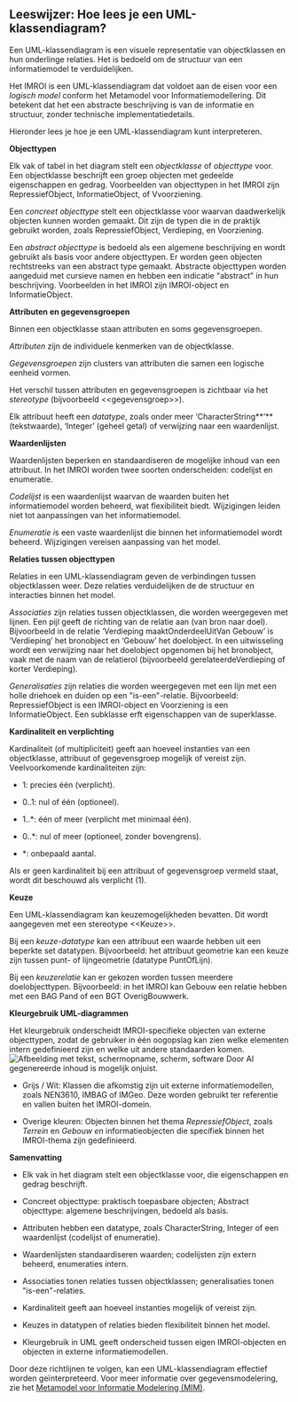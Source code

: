 ## Leeswijzer: Hoe lees je een UML-klassendiagram?

Een UML-klassendiagram is een visuele representatie van objectklassen en hun
onderlinge relaties. Het is bedoeld om de structuur van een informatiemodel te
verduidelijken.

Het IMROI is een UML-klassendiagram dat voldoet aan de eisen voor een *logisch
model* conform het Metamodel voor Informatiemodellering. Dit betekent dat het
een abstracte beschrijving is van de informatie en structuur, zonder technische
implementatiedetails.

Hieronder lees je hoe je een UML-klassendiagram kunt interpreteren.

**Objecttypen**

Elk vak of tabel in het diagram stelt een *objectklasse* of *objecttype* voor.
Een objectklasse beschrijft een groep objecten met gedeelde eigenschappen en
gedrag. Voorbeelden van objecttypen in het IMROI zijn RepressiefObject,
InformatieObject, of Vvoorziening.

Een *concreet objecttype* stelt een objectklasse voor waarvan daadwerkelijk
objecten kunnen worden gemaakt. Dit zijn de typen die in de praktijk gebruikt
worden, zoals RepressiefObject, Verdieping, en Voorziening.

Een *abstract objecttype* is bedoeld als een algemene beschrijving en wordt
gebruikt als basis voor andere objecttypen. Er worden geen objecten rechtstreeks
van een abstract type gemaakt. Abstracte objecttypen worden aangeduid met
cursieve namen en hebben een indicatie "abstract" in hun beschrijving.
Voorbeelden in het IMROI zijn IMROI-object en InformatieObject.

**Attributen en gegevensgroepen**

Binnen een objectklasse staan attributen en soms gegevensgroepen.

*Attributen* zijn de individuele kenmerken van de objectklasse.

*Gegevensgroepen* zijn clusters van attributen die samen een logische eenheid
vormen.

Het verschil tussen attributen en gegevensgroepen is zichtbaar via het
*stereotype* (bijvoorbeeld \<\<gegevensgroep\>\>).

Elk attribuut heeft een *datatype*, zoals onder meer ‘CharacterString\*\*’\*\*
(tekstwaarde), ‘Integer’ (geheel getal) of verwijzing naar een waardenlijst.

**Waardenlijsten**

Waardenlijsten beperken en standaardiseren de mogelijke inhoud van een
attribuut. In het IMROI worden twee soorten onderscheiden: codelijst en
enumeratie.

*Codelijst* is een waardenlijst waarvan de waarden buiten het informatiemodel
worden beheerd, wat flexibiliteit biedt. Wijzigingen leiden niet tot
aanpassingen van het informatiemodel.

*Enumeratie i*s een vaste waardenlijst die binnen het informatiemodel wordt
beheerd. Wijzigingen vereisen aanpassing van het model.

**Relaties tussen objecttypen**

Relaties in een UML-klassendiagram geven de verbindingen tussen objectklassen
weer. Deze relaties verduidelijken de de structuur en interacties binnen het
model.

*Associaties* zijn relaties tussen objectklassen, die worden weergegeven met
lijnen. Een pijl geeft de richting van de relatie aan (van bron naar doel).
Bijvoorbeeld in de relatie ‘Verdieping maaktOnderdeelUitVan Gebouw’ is
‘Verdieping’ het bronobject en ‘Gebouw’ het doelobject. In een uitwisseling
wordt een verwijzing naar het doelobject opgenomen bij het bronobject, vaak met
de naam van de relatierol (bijvoorbeeld gerelateerdeVerdieping of korter
Verdieping).

*Generalisaties* zijn relaties die worden weergegeven met een lijn met een holle
driehoek en duiden op een "is-een"-relatie. Bijvoorbeeld: RepressiefObject is
een IMROI-object en Voorziening is een InformatieObject. Een subklasse erft
eigenschappen van de superklasse.

**Kardinaliteit en verplichting**

Kardinaliteit (of multipliciteit) geeft aan hoeveel instanties van een
objectklasse, attribuut of gegevensgroep mogelijk of vereist zijn.
Veelvoorkomende kardinaliteiten zijn:

-   1: precies één (verplicht).

-   0..1: nul of één (optioneel).

-   1..\*: één of meer (verplicht met minimaal één).

-   0..\*: nul of meer (optioneel, zonder bovengrens).

-   \*: onbepaald aantal.

Als er geen kardinaliteit bij een attribuut of gegevensgroep vermeld staat,
wordt dit beschouwd als verplicht (1).

**Keuze**

Een UML-klassendiagram kan keuzemogelijkheden bevatten. Dit wordt aangegeven met
een stereotype \<\<Keuze\>\>.

Bij een *keuze-datatype* kan een attribuut een waarde hebben uit een beperkte
set datatypen. Bijvoorbeeld: het attribuut geometrie kan een keuze zijn tussen
punt- of lijngeometrie (datatype PuntOfLijn).

Bij een *keuzerelatie* kan er gekozen worden tussen meerdere doelobjecttypen.
Bijvoorbeeld: in het IMROI kan Gebouw een relatie hebben met een BAG Pand of een
BGT OverigBouwwerk.

**Kleurgebruik UML-diagrammen**

Het kleurgebruik onderscheidt IMROI-specifieke objecten van externe objecttypen,
zodat de gebruiker in één oogopslag kan zien welke elementen intern gedefinieerd
zijn en welke uit andere standaarden komen. ![Afbeelding met tekst,
schermopname, scherm, software Door AI gegenereerde inhoud is mogelijk
onjuist.](media/ceeb398fbffb4aab31d49892f7f72dcc.png)

-   Grijs / Wit: Klassen die afkomstig zijn uit externe informatiemodellen,
    zoals NEN3610, IMBAG of IMGeo. Deze worden gebruikt ter referentie en vallen
    buiten het IMROI-domein.

-   Overige kleuren: Objecten binnen het thema *RepressiefObject*, zoals
    *Terrein* en *Gebouw en* informatieobjecten die specifiek binnen het
    IMROI-thema zijn gedefinieerd.

**Samenvatting**

-   Elk vak in het diagram stelt een objectklasse voor, die eigenschappen en
    gedrag beschrijft.

-   Concreet objecttype: praktisch toepasbare objecten; Abstract objecttype:
    algemene beschrijvingen, bedoeld als basis.

-   Attributen hebben een datatype, zoals CharacterString, Integer of een
    waardenlijst (codelijst of enumeratie).

-   Waardenlijsten standaardiseren waarden; codelijsten zijn extern beheerd,
    enumeraties intern.

-   Associaties tonen relaties tussen objectklassen; generalisaties tonen
    "is-een"-relaties.

-   Kardinaliteit geeft aan hoeveel instanties mogelijk of vereist zijn.

-   Keuzes in datatypen of relaties bieden flexibiliteit binnen het model.

-   Kleurgebruik in UML geeft onderscheid tussen eigen IMROI-objecten en
    objecten in externe informatiemodellen.

Door deze richtlijnen te volgen, kan een UML-klassendiagram effectief worden
geïnterpreteerd. Voor meer informatie over gegevensmodelering, zie het
[Metamodel voor Informatie Modelering
(MIM)](https://docs.geostandaarden.nl/mim/mim/).
